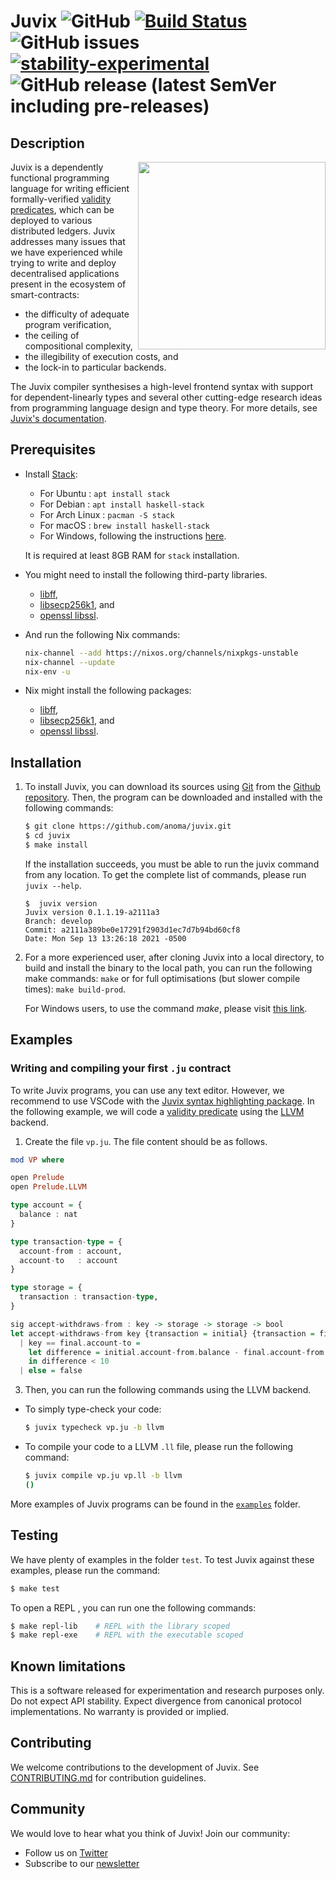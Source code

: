 Juvix ![GitHub](https://img.shields.io/github/license/anoma/juvix)
[![Build Status](https://ci.heliax.dev/api/badges/anoma/juvix/status.svg)](https://ci.heliax.dev/anoma/juvix)
![GitHub issues](https://img.shields.io/github/issues/anoma/juvix)
[![stability-experimental](https://img.shields.io/badge/stability-experimental-orange.svg)](https://github.com/mkenney/software-guides/blob/master/STABILITY-BADGES.md#experimental)
![GitHub release (latest SemVer including pre-releases)](https://img.shields.io/github/v/release/anoma/juvix?include_prereleases)
====

Description
-----------

<img align="right" width="300" height="300" src="Juvix_logo.png">

Juvix is a dependently functional programming language for writing
efficient formally-verified [validity predicates](https://anoma.network/blog/validity-predicates/), which can be
deployed to various distributed ledgers. Juvix addresses many issues that we have
experienced while trying to write and deploy decentralised
applications present in the ecosystem of smart-contracts:
- the difficulty of
adequate program verification,
- the ceiling of compositional
complexity,
- the illegibility of execution costs, and
- the lock-in to
particular backends.

The Juvix compiler synthesises a high-level frontend syntax with
support for dependent-linearly types and several other cutting-edge
research ideas from programming language design and type theory. For
more details, see [Juvix's documentation](https://juvix.readthedocs.io/en/latest/index.html).

Prerequisites
--------------

* Install [Stack](https://haskellstack.org):

  - For Ubuntu        : `apt install stack`
  - For Debian        : `apt install haskell-stack`
  - For Arch Linux    : `pacman -S stack`
  - For macOS : `brew install haskell-stack`
  - For Windows, following the instructions
  [here](https://docs.haskellstack.org/en/stable/install_and_upgrade/#windows).

  It is required at least 8GB RAM for `stack` installation.
* You might need to install the following third-party libraries.


  - [libff](https://github.com/scipr-lab/libff),
  - [libsecp256k1](https://github.com/bitcoin-core/secp256k1), and
  - [openssl libssl](https://wiki.openssl.org/index.php/Libssl_API).



* And run the following Nix commands:

  ```bash
  nix-channel --add https://nixos.org/channels/nixpkgs-unstable
  nix-channel --update
  nix-env -u
  ```

* Nix might install the following packages:

  - [libff](https://github.com/scipr-lab/libff),
  - [libsecp256k1](https://github.com/bitcoin-core/secp256k1), and
  - [openssl libssl](https://wiki.openssl.org/index.php/Libssl_API).


Installation
------------

1. To install Juvix, you can download its sources using
   [Git](http://git-scm.com/) from the [Github
   repository](https://github.com/anoma/juvix.git). Then, the program
   can be downloaded and installed with the following commands:

   ````bash
   $ git clone https://github.com/anoma/juvix.git
   $ cd juvix
   $ make install
   ````

   If the installation succeeds, you must be able to run the juvix command
   from any location. To get the complete list of commands, please run `juvix --help`.

   ```
   $  juvix version
   Juvix version 0.1.1.19-a2111a3
   Branch: develop
   Commit: a2111a389be0e17291f2903d1ec7d7b94bd60cf8
   Date: Mon Sep 13 13:26:18 2021 -0500
   ```

2. For a more experienced user, after cloning Juvix into a local
   directory, to build and install the binary to the local path, you
   can run the following make commands: `make` or for full optimisations
   (but slower compile times): `make build-prod`.

   For Windows users, to use the command *make*, please visit [this
   link](https://stackoverflow.com/questions/32127524/how-to-install-and-use-make-in-windows).


Examples
--------

### Writing and compiling your first `.ju` contract

To write Juvix programs, you can use any text editor. However, we
recommend to use VSCode with the [Juvix syntax highlighting
package](https://marketplace.visualstudio.com/items?itemName=metastate.language-juvix).
In the following example, we will code a [validity predicate](https://anoma.network/blog/validity-predicates/) using the [LLVM](https://llvm.org/) backend.


1. Create the file `vp.ju`. The file content should be as follows.

```haskell
mod VP where

open Prelude
open Prelude.LLVM

type account = {
  balance : nat
}

type transaction-type = {
  account-from : account,
  account-to   : account
}

type storage = {
  transaction : transaction-type,
}

sig accept-withdraws-from : key -> storage -> storage -> bool
let accept-withdraws-from key {transaction = initial} {transaction = final}
  | key == final.account-to =
    let difference = initial.account-from.balance - final.account-from.balance
    in difference < 10
  | else = false
```

3. Then, you can run the following commands using the LLVM backend.

- To simply type-check your code:

  ```bash
  $ juvix typecheck vp.ju -b llvm
  ```

- To compile your code to a LLVM `.ll` file, please run the following command:

  ```bash
  $ juvix compile vp.ju vp.ll -b llvm
  ()
  ```

More examples of Juvix programs can be found in the [`examples`](./test/examples) folder.


Testing
-------

We have plenty of examples in the folder `test`. To test Juvix against
these examples, please run the command:

```bash
$ make test
```

To open a REPL , you can run one the following commands:

```bash
$ make repl-lib    # REPL with the library scoped
$ make repl-exe    # REPL with the executable scoped
```

Known limitations
-----------------

This is a software released for experimentation and research purposes
only. Do not expect API stability. Expect divergence from canonical
protocol implementations. No warranty is provided or implied.

Contributing
------------

We welcome contributions to the development of Juvix. See
[CONTRIBUTING.md](./doc/CONTRIBUTING.md) for contribution guidelines.

Community
---------

We would love to hear what you think of Juvix! Join our community:

- Follow us on [Twitter](https://twitter.com/juvixlang)
- Subscribe to our [newsletter](https://juvix.org/)
